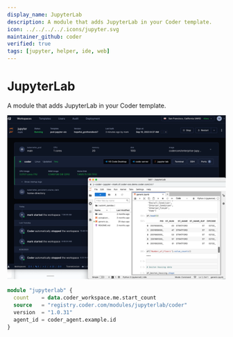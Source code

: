 ```yaml
---
display_name: JupyterLab
description: A module that adds JupyterLab in your Coder template.
icon: ../../../../.icons/jupyter.svg
maintainer_github: coder
verified: true
tags: [jupyter, helper, ide, web]
---
```


# JupyterLab

A module that adds JupyterLab in your Coder template.

![JupyterLab](../../.images/jupyterlab.png)

```tf
module "jupyterlab" {
  count    = data.coder_workspace.me.start_count
  source   = "registry.coder.com/modules/jupyterlab/coder"
  version  = "1.0.31"
  agent_id = coder_agent.example.id
}
```
